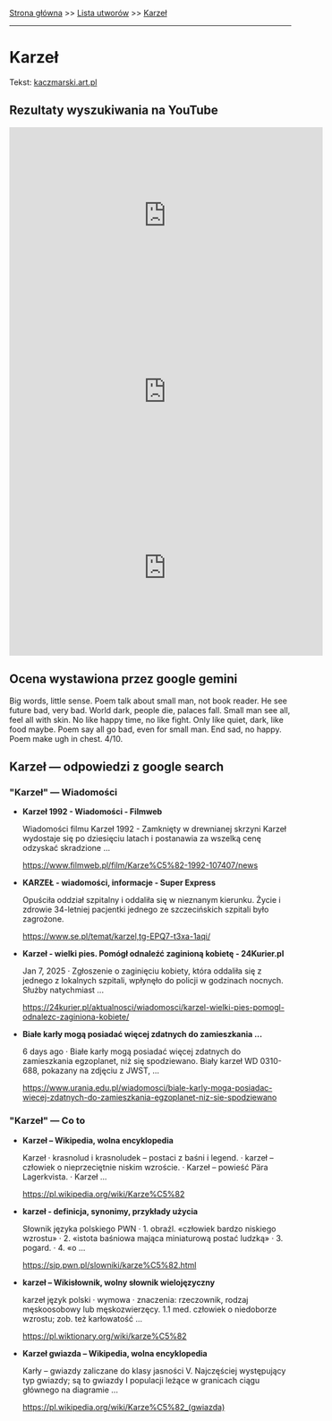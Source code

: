 [Strona główna](../index.md) >> [Lista utworów](../list.md) >> [Karzeł](199.md)

---

# Karzeł

Tekst: [kaczmarski.art.pl](https://www.kaczmarski.art.pl/tworczosc/wiersze/karzel/)

## Rezultaty wyszukiwania na YouTube

<iframe width="560" height="315" src="https://www.youtube.com/embed/UQnXi4PTpK4?si=IdontcarewhotheIRSsendsImnotpayingtaxes" title="YouTube video player" frameborder="0" allow="accelerometer; autoplay; clipboard-write; encrypted-media; gyroscope; picture-in-picture; web-share" referrerpolicy="strict-origin-when-cross-origin" allowfullscreen></iframe>

<iframe width="560" height="315" src="https://www.youtube.com/embed/6ZDP-nL2LOE?si=IdontcarewhotheIRSsendsImnotpayingtaxes" title="YouTube video player" frameborder="0" allow="accelerometer; autoplay; clipboard-write; encrypted-media; gyroscope; picture-in-picture; web-share" referrerpolicy="strict-origin-when-cross-origin" allowfullscreen></iframe>

<iframe width="560" height="315" src="https://www.youtube.com/embed/nKoqGkB9l3A?si=IdontcarewhotheIRSsendsImnotpayingtaxes" title="YouTube video player" frameborder="0" allow="accelerometer; autoplay; clipboard-write; encrypted-media; gyroscope; picture-in-picture; web-share" referrerpolicy="strict-origin-when-cross-origin" allowfullscreen></iframe>

## Ocena wystawiona przez google gemini

Big words, little sense. Poem talk about small man, not book reader. He see future bad, very bad. World dark, people die, palaces fall. Small man see all, feel all with skin. No like happy time, no like fight. Only like quiet, dark, like food maybe. Poem say all go bad, even for small man. End sad, no happy. Poem make ugh in chest. 4/10.


## Karzeł — odpowiedzi z google search

### "Karzeł" — Wiadomości

- **Karzeł 1992 - Wiadomości - Filmweb**

    Wiadomości filmu Karzeł 1992 - Zamknięty w drewnianej skrzyni Karzeł wydostaje się po dziesięciu latach i postanawia za wszelką cenę odzyskać skradzione ... 

   <https://www.filmweb.pl/film/Karze%C5%82-1992-107407/news>
- **KARZEŁ - wiadomości, informacje - Super Express**

    Opuściła oddział szpitalny i oddaliła się w nieznanym kierunku. Życie i zdrowie 34-letniej pacjentki jednego ze szczecińskich szpitali było zagrożone. 

   <https://www.se.pl/temat/karzel,tg-EPQ7-t3xa-1aqi/>
- **Karzeł - wielki pies. Pomógł odnaleźć zaginioną kobietę - 24Kurier.pl**

    Jan 7, 2025  ·  Zgłoszenie o zaginięciu kobiety, która oddaliła się z jednego z lokalnych szpitali, wpłynęło do policji w godzinach nocnych. Służby natychmiast ... 

   <https://24kurier.pl/aktualnosci/wiadomosci/karzel-wielki-pies-pomogl-odnalezc-zaginiona-kobiete/>
- **Białe karły mogą posiadać więcej zdatnych do zamieszkania ...**

    6 days ago  ·  Białe karły mogą posiadać więcej zdatnych do zamieszkania egzoplanet, niż się spodziewano. Biały karzeł WD 0310-688, pokazany na zdjęciu z JWST, ... 

   <https://www.urania.edu.pl/wiadomosci/biale-karly-moga-posiadac-wiecej-zdatnych-do-zamieszkania-egzoplanet-niz-sie-spodziewano>

### "Karzeł" — Co to

- **Karzeł – Wikipedia, wolna encyklopedia**

    Karzeł · krasnolud i krasnoludek – postaci z baśni i legend. · karzeł – człowiek o nieprzeciętnie niskim wzroście. · Karzeł – powieść Pära Lagerkvista. · Karzeł ... 

   <https://pl.wikipedia.org/wiki/Karze%C5%82>
- **karzeł - definicja, synonimy, przykłady użycia**

    Słownik języka polskiego PWN · 1. obraźl. «człowiek bardzo niskiego wzrostu» · 2. «istota baśniowa mająca miniaturową postać ludzką» · 3. pogard. · 4. «o ... 

   <https://sjp.pwn.pl/slowniki/karze%C5%82.html>
- **karzeł – Wikisłownik, wolny słownik wielojęzyczny**

    karzeł język polski  · wymowa · znaczenia: rzeczownik, rodzaj męskoosobowy lub męskozwierzęcy. 1.1 med. człowiek o niedoborze wzrostu; zob. też karłowatość ... 

   <https://pl.wiktionary.org/wiki/karze%C5%82>
- **Karzeł gwiazda – Wikipedia, wolna encyklopedia**

    Karły – gwiazdy zaliczane do klasy jasności V. Najczęściej występujący typ gwiazdy; są to gwiazdy I populacji leżące w granicach ciągu głównego na diagramie ... 

   <https://pl.wikipedia.org/wiki/Karze%C5%82_(gwiazda)>

